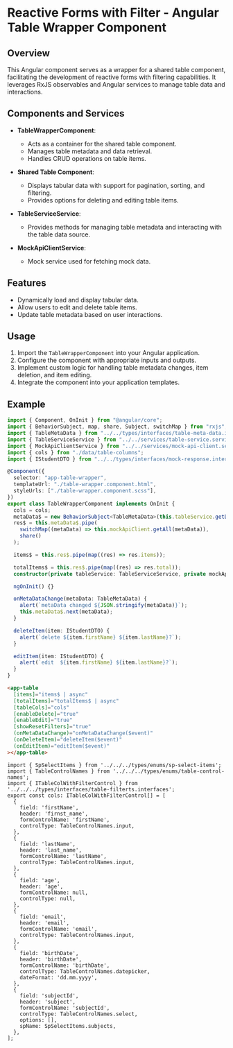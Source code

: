 # Reactive Forms with Filter - Angular Table Wrapper Component

## Overview

This Angular component serves as a wrapper for a shared table component, facilitating the development of reactive forms with filtering capabilities. It leverages RxJS observables and Angular services to manage table data and interactions.

## Components and Services

- **TableWrapperComponent**:

  - Acts as a container for the shared table component.
  - Manages table metadata and data retrieval.
  - Handles CRUD operations on table items.

- **Shared Table Component**:

  - Displays tabular data with support for pagination, sorting, and filtering.
  - Provides options for deleting and editing table items.

- **TableServiceService**:

  - Provides methods for managing table metadata and interacting with the table data source.

- **MockApiClientService**:
  - Mock service used for fetching mock data.

## Features

- Dynamically load and display tabular data.
- Allow users to edit and delete table items.
- Update table metadata based on user interactions.

## Usage

1. Import the `TableWrapperComponent` into your Angular application.
2. Configure the component with appropriate inputs and outputs.
3. Implement custom logic for handling table metadata changes, item deletion, and item editing.
4. Integrate the component into your application templates.

## Example

```typescript
import { Component, OnInit } from "@angular/core";
import { BehaviorSubject, map, share, Subject, switchMap } from "rxjs";
import { TableMetaData } from "../../types/interfaces/table-meta-data.interface";
import { TableServiceService } from "../../services/table-service.service";
import { MockApiClientService } from "../../services/mock-api-client.service";
import { cols } from "./data/table-columns";
import { IStudentDTO } from "../../types/interfaces/mock-response.interface";

@Component({
  selector: "app-table-wrapper",
  templateUrl: "./table-wrapper.component.html",
  styleUrls: ["./table-wrapper.component.scss"],
})
export class TableWrapperComponent implements OnInit {
  cols = cols;
  metaData$ = new BehaviorSubject<TableMetaData>(this.tableService.getDefaultTableMeta(false));
  res$ = this.metaData$.pipe(
    switchMap((metaData) => this.mockApiClient.getAll(metaData)),
    share()
  );

  items$ = this.res$.pipe(map((res) => res.items));

  totalItems$ = this.res$.pipe(map((res) => res.total));
  constructor(private tableService: TableServiceService, private mockApiClient: MockApiClientService) {}

  ngOnInit() {}

  onMetaDataChange(metaData: TableMetaData) {
    alert(`metaData changed ${JSON.stringify(metaData)}`);
    this.metaData$.next(metaData);
  }

  deleteItem(item: IStudentDTO) {
    alert(`delete ${item.firstName} ${item.lastName}?`);
  }

  editItem(item: IStudentDTO) {
    alert(`edit  ${item.firstName} ${item.lastName}?`);
  }
}
```

```HTML
<app-table
  [items]="items$ | async"
  [totalItems]="totalItems$ | async"
  [tableCols]="cols"
  [enableDelete]="true"
  [enableEdit]="true"
  [showResetFilters]="true"
  (onMetaDataChange)="onMetaDataChange($event)"
  (onDeleteItem)="deleteItem($event)"
  (onEditItem)="editItem($event)"
></app-table>
```

```Cols example
import { SpSelectItems } from '../../../types/enums/sp-select-items';
import { TableControlNames } from '../../../types/enums/table-control-names';
import { ITableColWithFilterControl } from '../../../types/interfaces/table-filterts.interfaces';
export const cols: ITableColWithFilterControl[] = [
  {
    field: 'firstName',
    header: 'firnst_name',
    formControlName: 'firstName',
    controlType: TableControlNames.input,
  },
  {
    field: 'lastName',
    header: 'last_name',
    formControlName: 'lastName',
    controlType: TableControlNames.input,
  },
  {
    field: 'age',
    header: 'age',
    formControlName: null,
    controlType: null,
  },
  {
    field: 'email',
    header: 'email',
    formControlName: 'email',
    controlType: TableControlNames.input,
  },
  {
    field: 'birthDate',
    header: 'birthDate',
    formControlName: 'birthDate',
    controlType: TableControlNames.datepicker,
    dateFormat: 'dd.mm.yyyy',
  },
  {
    field: 'subjectId',
    header: 'subject',
    formControlName: 'subjectId',
    controlType: TableControlNames.select,
    options: [],
    spName: SpSelectItems.subjects,
  },
];

```
